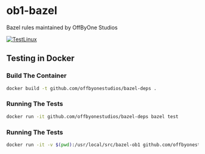 # ob1-bazel
Bazel rules maintained by OffByOne Studios

[![TestLinux](https://github.com/OffByOneStudios/ob1-bazel/actions/workflows/test_linux.yml/badge.svg)](https://github.com/OffByOneStudios/ob1-bazel/actions/workflows/test_linux.yml)


## Testing in Docker

### Build The Container
```sh 
docker build -t github.com/offbyonestudios/bazel-deps .
```

### Running The Tests
```sh
docker run -it github.com/offbyonestudios/bazel-deps bazel test
```
### Running The Tests
```sh
docker run -it -v $(pwd):/usr/local/src/bazel-ob1 github.com/offbyonestudios/bazel-deps /bin/bash
```